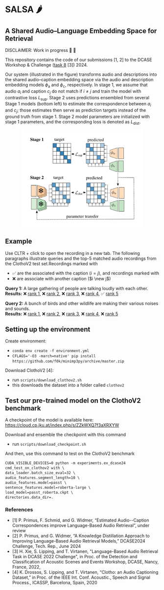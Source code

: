 # SALSA :hot_pepper:
## A Shared Audio–Language Embedding Space for Retrieval



DISCLAIMER: Work in progress :construction_worker: :nut_and_bolt:

This repository contains the code of our submissions [1, 2] to the DCASE Workshop & Challenge ([task 8](https://dcase.community/challenge2024/task-language-based-audio-retrieval) [3]) 2024.

Our system (illustrated in the figure) transforms audio and descriptions into the shared audio–caption embedding space via the audio and description embedding models $\phi_\mathrm{a}$ and $\phi_\mathrm{c}$, respectively. 
In stage 1, we assume that audio $a_i$ and caption $c_j$ do not match if $i \neq j$ and train the model with contrastive loss $L_{\textrm{sup}}$.
Stage 2 uses predictions ensembled from several Stage 1 models (bottom left) to estimate the correspondence between $a_i$ and $c_j$; those estimates then serve as prediction targets instead of the ground truth from stage 1. 
Stage 2 model parameters are initialized with stage 1 parameters, and the corresponding loss is denoted as $L_{\mathrm{dist}}$.

<p align="center">
<img src="figure.png" alt="system illustration" width="400"/>
</p>


## Example


Use CLTR + click to open the recording in a new tab. 
The following paragraphs illustrate queries and the top-5 matched audio recordings from the ClothoV2 test set.Recordings marked with
- :white_check_mark: are the associated with the caption ($i = j$), and recordings marked with 
- :x: are associate with another caption ($i \new j$)

**Query 1:** A large gathering of people are talking loudly with each other. \
**Results:** :x: <a href='https://freesound.org/people/ivolipa/sounds/344952' target='_blank'>rank 1</a>, :x: <a href='https://freesound.org/people/cognito&nbsp;perceptu/sounds/57595' target='_blank'>rank 2</a>, :x: <a href='https://freesound.org/people/dobroide/sounds/352819' target='_blank'>rank 3</a>, :x: <a href='https://freesound.org/people/northern87/sounds/88530/' target='_blank'>rank 4</a>, :white_check_mark: <a href='https://freesound.org/people/HBSA/sounds/158513' target='_blank'>rank 5</a>

**Query 2:** A bunch of birds and other wildlife are making their various noises and sounds. \
**Results:** :x: <a href='https://freesound.org/people/RTB45/sounds/366669' target='_blank'>rank 1</a>, :x: <a href='https://freesound.org/people/acclivity/sounds/38956' target='_blank'>rank 2</a>, :x: <a href='https://freesound.org/people/kvgarlic/sounds/187763' target='_blank'>rank 3</a>, :x: <a href='https://freesound.org/people/inchadney/sounds/98470' target='_blank'>rank 4</a>, :x: <a href='https://freesound.org/people/adejabor/sounds/157962' target='_blank'>rank 5</a>

## Setting up the environment

Create environment:
- `conda env create -f environment.yml`
- `CFLAGS='-O3 -march=native' pip install https://github.com/f0k/minimp3py/archive/master.zip`

Download ClothoV2 [4]:
- run `scripts/download_clothov2.sh`
- this downloads the dataset into a folder called `clothov2`

## Test our pre-trained model on the ClothoV2 benchmark

A checkpoint of the model is available here: 
https://cloud.cp.jku.at/index.php/s/ZZkWXQ7f3aXRXYW

Download and ensemble the checkpoint with this command
- run `scripts/download_checkpoint.sh`

And then, use this command to test on the ClothoV2 benchmark
```
CUDA_VISIBLE_DEVICES=0 python -m experiments.ex_dcase24 cmd_test_on_clothov2 with \
data_loader.batch_size_eval=32 \
audio_features.segment_length=10 \
audio_features.model=passt \
sentence_features.model=roberta-large \
load_model=passt_roberta.ckpt \
directories.data_dir=.
```

### References
- [1] P. Primus, F. Schmid, and G. Widmer, “Estimated Audio--Caption Correspondences improve Language-Based Audio Retrieval”, under review
- [2] P. Primus, and G. Widmer, “A Knowledge Distillation Approach to Improving Language-Based Audio Retrieval Models,” DCASE2024 Challenge, Tech. Rep., June 2024
- [3] H. Xie, S. Lipping, and T. Virtanen, "Language-Based Audio Retrieval Task in DCASE 2022 Challenge", in Proc. of the Detection and Classification of Acoustic Scenes and Events Workshop, DCASE, Nancy, France, 2022,
- [4] K. Drossos, S. Lipping, and T. Virtanen, “Clotho: an Audio Captioning Dataset,” in Proc. of the IEEE Int. Conf. Acoustic., Speech and Signal Process., ICASSP, Barcelona, Spain, 2020
